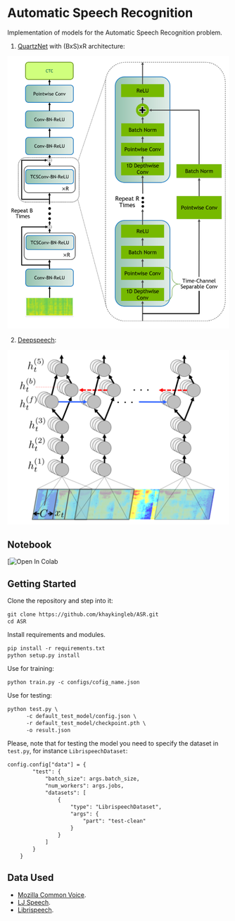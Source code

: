 # Automatic Speech Recognition

Implementation of models for the Automatic Speech Recognition problem.

1. [QuartzNet](https://arxiv.org/abs/1910.10261) with (BxS)xR architecture:

<p>
    <img src="img/quartznet_arch.png">
</p>

2. [Deepspeech]():

<p>
    <img src="img/deepspeech.png">
</p>

## Notebook

[![Open In Colab](https://colab.research.google.com/github/khaykingleb/ASR/blob/master/notebooks/notebook.ipynb#scrollTo=vuUOQ7zmOurV)

## Getting Started

Clone the repository and step into it:

```shell
git clone https://github.com/khaykingleb/ASR.git
cd ASR
```

Install requirements and modules.

```shell
pip install -r requirements.txt
python setup.py install
```

Use for training:

```shell
python train.py -c configs/cofig_name.json
```

Use for testing:

```shell
python test.py \
      -c default_test_model/config.json \
      -r default_test_model/checkpoint.pth \
      -o result.json
```

Please, note that for testing the model you need to specify the dataset in `test.py`, for instance `LibrispeechDataset`:

```
config.config["data"] = {
        "test": {
            "batch_size": args.batch_size,
            "num_workers": args.jobs,
            "datasets": [
                {
                    "type": "LibrispeechDataset",
                    "args": {
                        "part": "test-clean"
                    }
                }
            ]
        }
    }
```

## Data Used

* [Mozilla Common Voice](https://commonvoice.mozilla.org/).
* [LJ Speech](https://keithito.com/LJ-Speech-Dataset/).
* [Librispeech](https://paperswithcode.com/dataset/librispeech).
